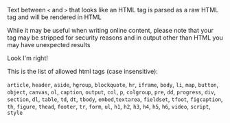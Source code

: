 Text between `<` and `>` that looks like an HTML 
tag is parsed as a raw HTML tag and will be rendered 
in HTML

While it may be useful when writing online content,
please note that your tag may be stripped for 
security reasons and in output other than HTML you 
may have unexpected results

<p class="text-right">Look I'm right!</p>

This is the list of allowed html tags (case 
insensitive):

`article`, `header`, `aside`, `hgroup`, 
`blockquote`, `hr`, `iframe`, `body`, `li`, 
`map`, `button`, `object`, `canvas`, `ol`, 
`caption`, `output`, `col`, `p`, `colgroup`, 
`pre`, `dd`, `progress`, `div`, `section`, `dl`,
`table`, `td`, `dt`, `tbody`, `embed`,`textarea`, 
`fieldset`, `tfoot`, `figcaption`, `th`, 
`figure`, `thead`, `footer`, `tr`, `form`, `ul`,
`h1`, `h2`, `h3`, `h4`, `h5`, `h6`, `video`, 
`script`, `style`
